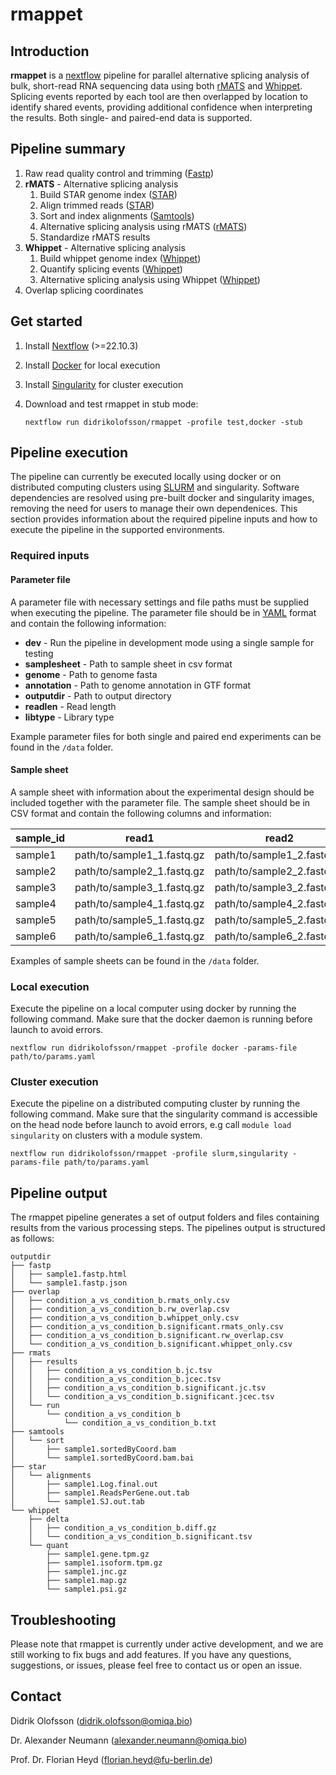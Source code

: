 # rmappet

## Introduction

**rmappet** is a [nextflow](https://www.nextflow.io/) pipeline for parallel alternative splicing analysis of bulk, short-read RNA sequencing data using both [rMATS](https://rnaseq-mats.sourceforge.net/) and [Whippet](https://github.com/timbitz/Whippet.jl). Splicing events reported by each tool are then overlapped by location to identify shared events, providing additional confidence when interpreting the results. Both single- and paired-end data is supported.

## Pipeline summary

1. Raw read quality control and trimming ([Fastp](https://github.com/OpenGene/fastp))
2. **rMATS** - Alternative splicing analysis
   1. Build STAR genome index ([STAR](https://github.com/alexdobin/STAR))
   2. Align trimmed reads ([STAR](https://github.com/alexdobin/STAR))
   3. Sort and index alignments ([Samtools](http://www.htslib.org/))
   4. Alternative splicing analysis using rMATS ([rMATS](http://www.htslib.org/))
   5. Standardize rMATS results
3. **Whippet** - Alternative splicing analysis
   1. Build whippet genome index ([Whippet](https://github.com/timbitz/Whippet.jl))
   2. Quantify splicing events ([Whippet](https://github.com/timbitz/Whippet.jl))
   3. Alternative splicing analysis using Whippet ([Whippet](https://github.com/timbitz/Whippet.jl))
4. Overlap splicing coordinates

## Get started

1. Install [Nextflow](https://www.nextflow.io/) (>=22.10.3)
2. Install [Docker](https://www.docker.com/) for local execution
3. Install [Singularity](https://sylabs.io/) for cluster execution
4. Download and test rmappet in stub mode:

   ```
   nextflow run didrikolofsson/rmappet -profile test,docker -stub
   ```

## Pipeline execution

The pipeline can currently be executed locally using docker or on distributed computing clusters using [SLURM](https://slurm.schedmd.com/) and singularity. Software dependencies are resolved using pre-built docker and singularity images, removing the need for users to manage their own dependenices. This section provides information about the required pipeline inputs and how to execute the pipeline in the supported environments.

### Required inputs

#### Parameter file

A parameter file with necessary settings and file paths must be supplied when executing the pipeline. The parameter file should be in [YAML](https://www.cloudbees.com/blog/yaml-tutorial-everything-you-need-get-started) format and contain the following information:

- **dev** - Run the pipeline in development mode using a single sample for testing
- **samplesheet** - Path to sample sheet in csv format
- **genome** - Path to genome fasta
- **annotation** - Path to genome annotation in GTF format
- **outputdir** - Path to output directory
- **readlen** - Read length
- **libtype** - Library type

Example parameter files for both single and paired end experiments can be found in the `/data` folder.

#### Sample sheet

A sample sheet with information about the experimental design should be included together with the parameter file. The sample sheet should be in CSV format and contain the following columns and information:

| sample_id | read1                      | read2                      | condition   |
| --------- | -------------------------- | -------------------------- | ----------- |
| sample1   | path/to/sample1_1.fastq.gz | path/to/sample1_2.fastq.gz | condition_a |
| sample2   | path/to/sample2_1.fastq.gz | path/to/sample2_2.fastq.gz | condition_a |
| sample3   | path/to/sample3_1.fastq.gz | path/to/sample3_2.fastq.gz | condition_a |
| sample4   | path/to/sample4_1.fastq.gz | path/to/sample4_2.fastq.gz | condition_b |
| sample5   | path/to/sample5_1.fastq.gz | path/to/sample5_2.fastq.gz | condition_b |
| sample6   | path/to/sample6_1.fastq.gz | path/to/sample6_2.fastq.gz | condition_b |

Examples of sample sheets can be found in the `/data` folder.

### Local execution

Execute the pipeline on a local computer using docker by running the following command. Make sure that the docker daemon is running before launch to avoid errors.

```
nextflow run didrikolofsson/rmappet -profile docker -params-file path/to/params.yaml
```

### Cluster execution

Execute the pipeline on a distributed computing cluster by running the following command. Make sure that the singularity command is accessible on the head node before launch to avoid errors, e.g call `module load singularity` on clusters with a module system.

```
nextflow run didrikolofsson/rmappet -profile slurm,singularity -params-file path/to/params.yaml
```

## Pipeline output

The rmappet pipeline generates a set of output folders and files containing results from the various processing steps. The pipelines output is structured as follows:

```
outputdir
├── fastp
│   ├── sample1.fastp.html
│   └── sample1.fastp.json
├── overlap
│   ├── condition_a_vs_condition_b.rmats_only.csv
│   ├── condition_a_vs_condition_b.rw_overlap.csv
│   ├── condition_a_vs_condition_b.whippet_only.csv
│   ├── condition_a_vs_condition_b.significant.rmats_only.csv
│   ├── condition_a_vs_condition_b.significant.rw_overlap.csv
│   └── condition_a_vs_condition_b.significant.whippet_only.csv
├── rmats
│   ├── results
│   │   ├── condition_a_vs_condition_b.jc.tsv
│   │   ├── condition_a_vs_condition_b.jcec.tsv
│   │   ├── condition_a_vs_condition_b.significant.jc.tsv
│   │   └── condition_a_vs_condition_b.significant.jcec.tsv
│   └── run
│       └── condition_a_vs_condition_b
│           └── condition_a_vs_condition_b.txt
├── samtools
│   └── sort
│       ├── sample1.sortedByCoord.bam
│       └── sample1.sortedByCoord.bam.bai
├── star
│   └── alignments
│       ├── sample1.Log.final.out
│       ├── sample1.ReadsPerGene.out.tab
│       └── sample1.SJ.out.tab
└── whippet
    ├── delta
    │   ├── condition_a_vs_condition_b.diff.gz
    │   └── condition_a_vs_condition_b.significant.tsv
    └── quant
        ├── sample1.gene.tpm.gz
        ├── sample1.isoform.tpm.gz
        ├── sample1.jnc.gz
        ├── sample1.map.gz
        └── sample1.psi.gz
```

## Troubleshooting

Please note that rmappet is currently under active development, and we are still working to fix bugs and add features. If you have any questions, suggestions, or issues, please feel free to contact us or open an issue.

## Contact

Didrik Olofsson ([didrik.olofsson@omiqa.bio](mailto:didrik.olofsson@omiqa.bio))

Dr. Alexander Neumann ([alexander.neumann@omiqa.bio](mailto:alexander.neumann@omiqa.bio))

Prof. Dr. Florian Heyd ([florian.heyd@fu-berlin.de](mailto:florian.heyd@fu-berlin.de))
